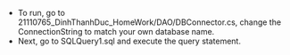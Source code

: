 * To run, go to 21110765_DinhThanhDuc_HomeWork/DAO/DBConnector.cs, change the ConnectionString to match your own database name.
* Next, go to SQLQuery1.sql and execute the query statement.
